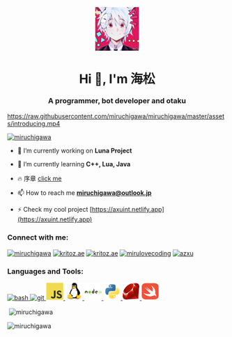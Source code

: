 <div align="center"> <img  src="/assets/pic.jpeg" width="100px" /></div>
<h1 align="center">Hi 👋, I'm 海松</h1>
<h3 align="center">A programmer, bot developer and otaku</h3>

https://raw.githubusercontent.com/miruchigawa/miruchigawa/master/assets/introducing.mp4

<p align="left"> <a href="https://twitter.com/miruchigawa" target="blank"><img src="https://img.shields.io/twitter/follow/miruchigawa?logo=twitter&style=for-the-badge" alt="miruchigawa" /></a> </p>

- 🔭 I’m currently working on **Luna Project**

- 🌱 I’m currently learning **C++, Lua, Java**

- 🔥 序章 [click me](/assets/introducing.mp4)

- 📫 How to reach me **miruchigawa@outlook.jp**
- ⚡ Check my cool project [https://axuint.netlify.app](https://axuint.netlify.app)

<h3 align="left">Connect with me:</h3>
<p align="left">
<a href="https://twitter.com/miruchigawa" target="blank"><img align="center" src="https://raw.githubusercontent.com/rahuldkjain/github-profile-readme-generator/master/src/images/icons/Social/twitter.svg" alt="miruchigawa" height="30" width="40" /></a>
<a href="https://fb.com/kritoz.ae" target="blank"><img align="center" src="https://raw.githubusercontent.com/rahuldkjain/github-profile-readme-generator/master/src/images/icons/Social/facebook.svg" alt="kritoz.ae" height="30" width="40" /></a>
<a href="https://instagram.com/kritoz.ae" target="blank"><img align="center" src="https://raw.githubusercontent.com/rahuldkjain/github-profile-readme-generator/master/src/images/icons/Social/instagram.svg" alt="kritoz.ae" height="30" width="40" /></a>
<a href="https://www.youtube.com/c/mirulovecoding" target="blank"><img align="center" src="https://raw.githubusercontent.com/rahuldkjain/github-profile-readme-generator/master/src/images/icons/Social/youtube.svg" alt="mirulovecoding" height="30" width="40" /></a>
<a href="https://discord.gg/azxu" target="blank"><img align="center" src="https://raw.githubusercontent.com/rahuldkjain/github-profile-readme-generator/master/src/images/icons/Social/discord.svg" alt="azxu" height="30" width="40" /></a>
</p>

<h3 align="left">Languages and Tools:</h3>
<p align="left"> <a href="https://www.gnu.org/software/bash/" target="_blank" rel="noreferrer"> <img src="https://www.vectorlogo.zone/logos/gnu_bash/gnu_bash-icon.svg" alt="bash" width="40" height="40"/> </a> <a href="https://git-scm.com/" target="_blank" rel="noreferrer"> <img src="https://www.vectorlogo.zone/logos/git-scm/git-scm-icon.svg" alt="git" width="40" height="40"/> </a> <a href="https://developer.mozilla.org/en-US/docs/Web/JavaScript" target="_blank" rel="noreferrer"> <img src="https://raw.githubusercontent.com/devicons/devicon/master/icons/javascript/javascript-original.svg" alt="javascript" width="40" height="40"/> </a> <a href="https://www.linux.org/" target="_blank" rel="noreferrer"> <img src="https://raw.githubusercontent.com/devicons/devicon/master/icons/linux/linux-original.svg" alt="linux" width="40" height="40"/> </a> <a href="https://nodejs.org" target="_blank" rel="noreferrer"> <img src="https://raw.githubusercontent.com/devicons/devicon/master/icons/nodejs/nodejs-original-wordmark.svg" alt="nodejs" width="40" height="40"/> </a> <a href="https://www.python.org" target="_blank" rel="noreferrer"> <img src="https://raw.githubusercontent.com/devicons/devicon/master/icons/python/python-original.svg" alt="python" width="40" height="40"/> </a> <a href="https://www.ruby-lang.org/en/" target="_blank" rel="noreferrer"> <img src="https://raw.githubusercontent.com/devicons/devicon/master/icons/ruby/ruby-original.svg" alt="ruby" width="40" height="40"/> </a> <a href="https://developer.apple.com/swift/" target="_blank" rel="noreferrer"> <img src="https://raw.githubusercontent.com/devicons/devicon/master/icons/swift/swift-original.svg" alt="swift" width="40" height="40"/> </a> </p>

<p>&nbsp;<img align="center" src="https://github-readme-stats.vercel.app/api?username=miruchigawa&show_icons=true&locale=en" alt="miruchigawa" /></p>

<p><img align="center" src="https://github-readme-streak-stats.herokuapp.com/?user=miruchigawa&" alt="miruchigawa" /></p>

